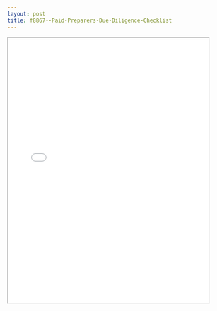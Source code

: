 ```yaml
---
layout: post
title: f8867--Paid-Preparers-Due-Diligence-Checklist
---
```


<div class="pdf-container">
<iframe src="/ea//_pdf-2-md/f8867--Paid-Preparers-Due-Diligence-Checklist.pdf" height="600" width="90%" allowFullScreen="true"></iframe>
</div>

